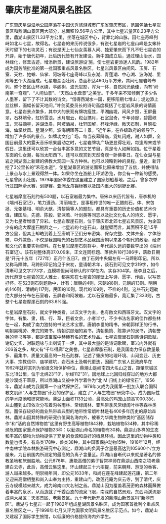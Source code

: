 # 肇庆市星湖风景名胜区  
广东肇庆星湖湿地公园座落在中国优秀旅游城市广东省肇庆市区，范围包括七星岩景区和鼎湖山景区两大部分，总面积19.56平方公里，其中七星岩量区8.23平方公里，鼎湖山景区11.33平方公里，坐落在城区中心，背靠北岭山脉。因七座奇峰列峙如北斗七星，故得名。七星岩的来历传说很多，有说七星岩的七座山峰是女蝌补天时留下的七块灵石；有说是天上七仙女羡慕人间、独爱肇庆而下凡不归七星岩的开辟，始于唐代初年，此后历代皆有开发建设。新中国成立后，通过理山治水，园林绿化，修茸古迹，增添新景，建设旅游设‘施，使七星岩更添迷人风韵。1982年成为国务院批准的第一批国家重点风景名胜区。七星岩风景区由间风、玉屏、石室、天柱、她蜍、仙掌、阿坡等七座奇峰以及东湖、青莲潮、中心湖、波海湖、里潮等五个大湖组成。七星岩湖面壮阔，总面积达460万平方米，其间七座岩峰布列。整个景区山环水绕，亭阁榭，波光岩影，浑为一体，自然风光绝佳，向有“岭南第一奇观”、“人间仙景”、“天然山水盘景”之美誉。千多年来不知倾倒了多少名人墨客，留下了不计其数的诗文。“借得西湖水一国，更移阳期七堆山；堤边添上丝丝柳，画幅长留天地间。”叶剑英委员长的诗句高度概括了七星岩风景的诗情画意。七星岩景点繁多，其中大的景观有牌坊瘦胜，平湖幽堤，间风夕照，玉屏叠翠，石林峭骨，虹桥雪浪，水月岩云，崧台搞月，石室鼠奇，千年诗廊，碧霞峡玉，天柱摘星，莲湖泛舟，阿坡酒泉，杜轩国解，杯峰浮绿，敞天石制，月魄松海，仙掌状风。星潮夕照，波海朝晖等二十景。“近年来，在各级政府的领导下，增加了许多新的景点，如牌功文化广场，每当夜幕降临，霓虹闪成，谢人如舞，全国目前最大的露天音乐喷果启动之时，七星岩牌功广场更显得壮观，每逢周末或节假日，这里还可以欣赏一台台丰富多意的文艺节目，真是令人如解如指。位于星着东面的仙女潮，每当太阳西下。还可以观赏到天然奇观一卧佛春日。在仙女湖与星岩之间湖面上新建的佛教大观园一东方种林。也可以领略到神的臭程。量近，新开挖了3公里长的”禾花水道“，使星湖景区的游览面积比原来增加了五信，并使得陆上景点与水上景观得然一体。如果你坐在游船上环湖游览，你会有一种新的感受。七星曾阁山壮国，1979年国家体委在这里建立了国家划船基地，之后，曾多次举行过国际滑水赛，划艇赛。亚洲龙舟锦标赛以及国内重大的划艇比赛。  

七星岩摩崖石刻约有500题，以石室岩最为集中。唐宋以来历代皆有，唐李机的《端州石室记），笔力遵劲，清丽端庄，是事租传世的唯一正腊刻石，体、宋包拯、元张基相、明俞大猷、清黎简等人的题刻，都具有重要的历史价值和艺术价值，建国后，先德、陈毅、郭沫若、叶剑英等同志以及批文化名人的诗文、愿字，又为七星者增很了异彩。七星岩摩崖石则，位于肇庆市北郊七星岩风景区，为企国少有的庞大摩崖石鲋群之一，七星岩的七座石山，就崖壁而言，其面积不足1.5平方公里，但其上却皓到着上至唐朝下至们分布密集、保存完整、文体齐全、字体纷繁、中外兼备，不仅是我国精光的石刻艺术品我国唐朝以来各个朝代的政治，经济和文化的重要实物资料。在七星岩摩崖石刻群中，年代最久远的要数李出的《端州石室记）。该石刻整体高07.0.09米，正文连同标题、落款共18行386字，落款日期是“开元十五年（727年）正月什五日7。由丁石刻中央偏左有一马蹄形印记，所以又称马障碑。马跨形印记始见于宋初，童请朝术年，谈石到可见文字319字，如今清晰可见文字273字，连模糊但尚可辨认的31学在内，实存304学。继李且之后，历代游览七星岩的文人雅士，都喜欢在七星岩的崖壁上写诗、愿字、作画，以写景抒怀。在523则石刻题勒中，计有：唐朝的4则，宋朝的8则，元朝的13则。明朝的146则，清朝的117则，民国的10则，现代的109则，不样的4则。这些石刻题勒绝大部分分布在石室岩，玉屏岩和阿坡岩，尤以石室岩最多，竟汇集了333则，古整个七星岩摩崖石刻的63.6%强。  

七星岩摩崖石刻，就文字种类看，以汉文字为主，也有敞文和西班牙文。汉文字的字体，有集、隶，精、行、草，巨者文余，小者半寸，不少书法名家的佳作都些林在一起，构成了南力独特的书法艺术宝摩。唐朝李邕的精书，宋朝郭样正的行书，明朝昊桃劳、朱完的繁书，情朝洪顾烟的紧书，清朝巢筒、陈靠尹的隶书，清朝誉英的草书等等，都是该宝库中赫赫有名的艺术珍品。七星岩摩里石刻集诗词歌赋，谢记史实、对联题咏与出刻调于一炉，其中最大量的是诗词歌赋，室岩内外就有206首之多，故又有“千年得廊”之美誉。七星岩摩脂石制，是我国南力保存数量最多、最集中，质量又最高的一处石刻群，记述了肇庆的地理环境、山河变迁、历史大事、宗教信仰、庙学建坑，岩石水土及朝代更迭，因而广东省人民政府早在1962年就将其列为省级文物保护单位，鼎潮山是岭南四大名山之首，距肇庆城区东北18公里，位于北纬23“10‘，尔经112”31‘。因地球上北回归线穿过的地方大都是沙漠或干草原，所以鼎湖山又被中外学着件为“北 M 归线上的绿宝石”，1956年，鼎湖山成为我国第一个自然保护区。1979年又成为我国第一批加入联合国科教文肌织“人与生物圈”计划的保护区，建立了“人与生物圈”研究中心，成为国际性的学术度池和研究能地。鼎湖山面积1133公顷，最高处的鸡笼山顶高1000.3米，从山麓到山顶依次分布着沟谷雨林、常绿阔林、亚热带季风常绿阔叶林等森林类型。而保存较好的南业热带森典型的地带性常朗叶林是有400多年历史的原始森林。鼎潮山因其特殊的研究价值闻名海内外，被春为华南生物种类的“基因储存作”和“活的自然博物馆”这里有野生高等植物1843种，栽培植物534种，其中珍稀濒危的国家重点保护植物23种：以勤湖山命名的植物有30种。鼎湖山多样的生态和丰富的植物为动物提供了充足的食源和良好的栖息环境。因此这里的动物种类和数量也很多，有鸟类178种，兽类38种，其中国家保护动物15种，1918年12月，经中南林学院森林旅游研究中心测定，鼎湖山的负离子含量最高达到105600个/立方厘米，为目前国内所测定的最高的负离子含量区。鼎湖山自晰代以来就是著名的佛教圣地和旅谢胜地。公元676年，惠能高僧的弟子智常禅师在鼎湖山西南之项老鼎建白云寺，此后，高僧云集这里，环山建起三十六招提，前来朝拜、游览的香客、游人越来越多。明崇楠年间，即公元1633年，和尚在莲花峰建起莲花康，第二年又迎来高僧栖整和尚入山奉为主持，重建山门，改莲花庵为庆云寺，到了清代，庆云寺规模越来越大，成为岭南四大名制之首。鼎湖山因为覆盖着茂密的森林而蘸做着丰富的泉水，从而造就了千委百态的流泉飞限，南深的自然景观，东西两溪流那成两大泉区：天溪景区、老鼎景区。九十年代新开发的鼎潮山新景区叫“新鼎景区”。鼎湖与七星岩一起于1982年组成星湖风景名胜区，成为国家首批利个重点风景名胜区之一，于1998年七月又评为国家文明风景名胜区示范点。如今，鼎湖山又建起了国际学生旅馆，以低廉的价格接待海内外学生。  

